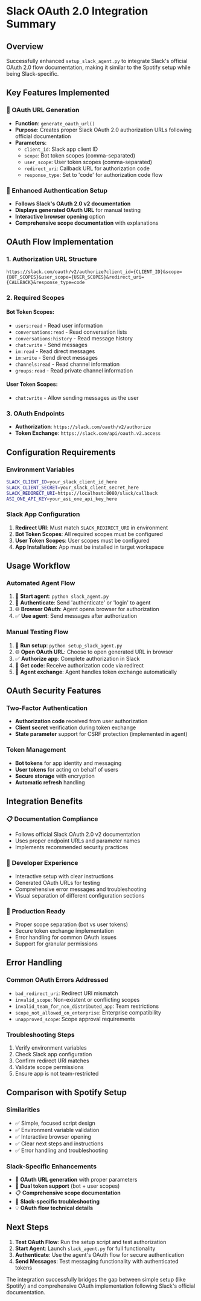 # Slack OAuth 2.0 Integration Summary

## Overview

Successfully enhanced `setup_slack_agent.py` to integrate Slack's official OAuth 2.0 flow documentation, making it similar to the Spotify setup while being Slack-specific.

## Key Features Implemented

### 🔗 OAuth URL Generation

- **Function**: `generate_oauth_url()`
- **Purpose**: Creates proper Slack OAuth 2.0 authorization URLs following official documentation
- **Parameters**:
  - `client_id`: Slack app client ID
  - `scope`: Bot token scopes (comma-separated)
  - `user_scope`: User token scopes (comma-separated)
  - `redirect_uri`: Callback URL for authorization code
  - `response_type`: Set to 'code' for authorization code flow

### 🎯 Enhanced Authentication Setup

- **Follows Slack's OAuth 2.0 v2 documentation**
- **Displays generated OAuth URL** for manual testing
- **Interactive browser opening** option
- **Comprehensive scope documentation** with explanations

## OAuth Flow Implementation

### 1. **Authorization URL Structure**

```
https://slack.com/oauth/v2/authorize?client_id={CLIENT_ID}&scope={BOT_SCOPES}&user_scope={USER_SCOPES}&redirect_uri={CALLBACK}&response_type=code
```

### 2. **Required Scopes**

#### Bot Token Scopes:

- `users:read` - Read user information
- `conversations:read` - Read conversation lists
- `conversations:history` - Read message history
- `chat:write` - Send messages
- `im:read` - Read direct messages
- `im:write` - Send direct messages
- `channels:read` - Read channel information
- `groups:read` - Read private channel information

#### User Token Scopes:

- `chat:write` - Allow sending messages as the user

### 3. **OAuth Endpoints**

- **Authorization**: `https://slack.com/oauth/v2/authorize`
- **Token Exchange**: `https://slack.com/api/oauth.v2.access`

## Configuration Requirements

### Environment Variables

```bash
SLACK_CLIENT_ID=your_slack_client_id_here
SLACK_CLIENT_SECRET=your_slack_client_secret_here
SLACK_REDIRECT_URI=https://localhost:8080/slack/callback
ASI_ONE_API_KEY=your_asi_one_api_key_here
```

### Slack App Configuration

1. **Redirect URI**: Must match `SLACK_REDIRECT_URI` in environment
2. **Bot Token Scopes**: All required scopes must be configured
3. **User Token Scopes**: User scopes must be configured
4. **App Installation**: App must be installed in target workspace

## Usage Workflow

### Automated Agent Flow

1. 🚀 **Start agent**: `python slack_agent.py`
2. 🔐 **Authenticate**: Send 'authenticate' or 'login' to agent
3. 🌐 **Browser OAuth**: Agent opens browser for authorization
4. ✅ **Use agent**: Send messages after authorization

### Manual Testing Flow

1. 🔧 **Run setup**: `python setup_slack_agent.py`
2. 🌐 **Open OAuth URL**: Choose to open generated URL in browser
3. ✅ **Authorize app**: Complete authorization in Slack
4. 🔄 **Get code**: Receive authorization code via redirect
5. 🎯 **Agent exchange**: Agent handles token exchange automatically

## OAuth Security Features

### Two-Factor Authentication

- **Authorization code** received from user authorization
- **Client secret** verification during token exchange
- **State parameter** support for CSRF protection (implemented in agent)

### Token Management

- **Bot tokens** for app identity and messaging
- **User tokens** for acting on behalf of users
- **Secure storage** with encryption
- **Automatic refresh** handling

## Integration Benefits

### 📋 **Documentation Compliance**

- Follows official Slack OAuth 2.0 v2 documentation
- Uses proper endpoint URLs and parameter names
- Implements recommended security practices

### 🔧 **Developer Experience**

- Interactive setup with clear instructions
- Generated OAuth URLs for testing
- Comprehensive error messages and troubleshooting
- Visual separation of different configuration sections

### 🚀 **Production Ready**

- Proper scope separation (bot vs user tokens)
- Secure token exchange implementation
- Error handling for common OAuth issues
- Support for granular permissions

## Error Handling

### Common OAuth Errors Addressed

- `bad_redirect_uri`: Redirect URI mismatch
- `invalid_scope`: Non-existent or conflicting scopes
- `invalid_team_for_non_distributed_app`: Team restrictions
- `scope_not_allowed_on_enterprise`: Enterprise compatibility
- `unapproved_scope`: Scope approval requirements

### Troubleshooting Steps

1. Verify environment variables
2. Check Slack app configuration
3. Confirm redirect URI matches
4. Validate scope permissions
5. Ensure app is not team-restricted

## Comparison with Spotify Setup

### Similarities

- ✅ Simple, focused script design
- ✅ Environment variable validation
- ✅ Interactive browser opening
- ✅ Clear next steps and instructions
- ✅ Error handling and troubleshooting

### Slack-Specific Enhancements

- 🔗 **OAuth URL generation** with proper parameters
- 🎯 **Dual token support** (bot + user scopes)
- 📋 **Comprehensive scope documentation**
- 🔧 **Slack-specific troubleshooting**
- 💡 **OAuth flow technical details**

## Next Steps

1. **Test OAuth Flow**: Run the setup script and test authorization
2. **Start Agent**: Launch `slack_agent.py` for full functionality
3. **Authenticate**: Use the agent's OAuth flow for secure authentication
4. **Send Messages**: Test messaging functionality with authenticated tokens

The integration successfully bridges the gap between simple setup (like Spotify) and comprehensive OAuth implementation following Slack's official documentation.
